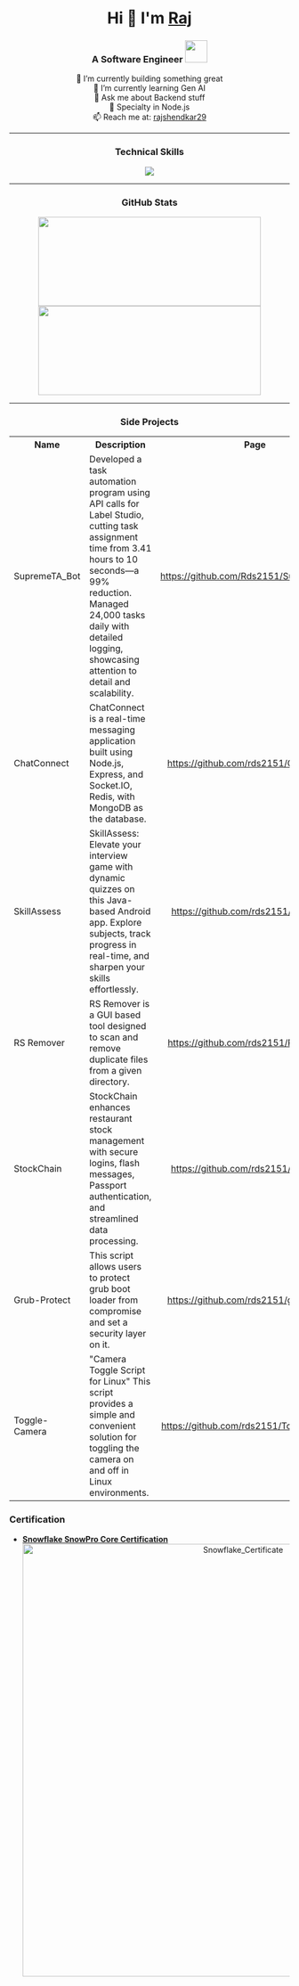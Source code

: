 <body>
  <div align="center">
    
# Hi 👋 I'm [Raj](https://www.linkedin.com/in/raj-shendkar) 

### A Software Engineer <img src="https://media.tenor.com/dqxmpGSfdv4AAAAj/akirambow-plump-little-chick.gif" width="40"/> 

🔭 I’m currently building something great<br>
🌱 I’m currently learning Gen AI<br>
💬 Ask me about Backend stuff<br>
🔧 Specialty in Node.js<br>
📫 Reach me at: [rajshendkar29](mailto:rajshendkar29@gmail.com)

----

### Technical Skills

  <p align="center">
    <img src="https://skillicons.dev/icons?i=linux,ubuntu,debian,kali,git,github,postman,vercel,netlify,aws,firebase,azure,bash,python,c,cs,cpp,java,js,mongo,mysql,postgres,redis,jenkins,docker,terraform,net,express,react,tensorflow,figma,eclipse,androidstudio,visualstudio,bun,bots,npm,regex,selenium,vite">
  </p>

---- 

### GitHub Stats

<span align="center">
<a href="http://www.github.com/rds2151">
<img src="https://github-readme-stats.vercel.app/api?username=rds2151&show_icons=true&hide=&count_private=true&title_color=3382ed&text_color=0f172a&icon_color=3382ed&bg_color=ffffff&hide_border=true&show_icons=true" width="400" height="160" />
<img src="https://github-readme-streak-stats.herokuapp.com/?user=rds2151&stroke=0f172a&background=ffffff&ring=3382ed&fire=3382ed&currStreakNum=0f172a&currStreakLabel=3382ed&sideNums=0f172a&sideLabels=0f172a&dates=0f172a&hide_border=true" width="400" height="160" /></a>
</span>

---- 

### Side Projects

<table>
    <tr align="center">
      <th>Name</th>
      <th>Description</th>
      <th>Page</th>
    </tr>
    <tr>
      <td>SupremeTA_Bot</td>
      <td>Developed a task automation program using API calls for Label Studio, cutting task assignment time from 3.41 hours to 10 seconds—a 99% reduction. Managed 24,000 tasks daily with detailed logging, showcasing attention to detail and scalability.</td>
      <td align="center"><a href="https://github.com/Rds2151/SupremeTA_Bot">https://github.com/Rds2151/SupremeTA_Bot</a></td>
    </tr>
  <tr>
      <td>ChatConnect</td>
      <td>ChatConnect is a real-time messaging application built using Node.js, Express, and Socket.IO, Redis, with MongoDB as the database.</td>
      <td align="center"><a href="https://github.com/rds2151/ChatConnect">https://github.com/rds2151/ChatConnect</a></td>
    </tr>
    <tr>
      <td>SkillAssess</td>
      <td>SkillAssess: Elevate your interview game with dynamic quizzes on this Java-based Android app. Explore subjects, track progress in real-time, and sharpen your skills effortlessly.</td>
      <td align="center"><a href="https://github.com/rds2151/SkillAssess">https://github.com/rds2151/SkillAssess</a></td>
    </tr>  
    <tr>
      <td>RS Remover</td>
      <td>RS Remover is a GUI based tool designed to scan and remove duplicate files from a given directory.</td>
      <td align="center"><a href="https://github.com/rds2151/RS-Remover">https://github.com/rds2151/RS-Remover</a></td>
    </tr>
    <tr>
      <td>StockChain</td>
      <td>StockChain enhances restaurant stock management with secure logins, flash messages, Passport authentication, and streamlined data processing.</td>
      <td align="center"><a href="https://github.com/rds2151/StockChain">https://github.com/rds2151/StockChain</a></td>
    </tr>
    <tr>
      <td>Grub-Protect</td>
      <td>This script allows users to protect grub boot loader from compromise and set a security layer on it.</td>
      <td align="center"><a href="https://github.com/rds2151/grub-protect">https://github.com/rds2151/grub-protect</a></td>
    </tr>
    <tr>
      <td>Toggle-Camera</td>
      <td>"Camera Toggle Script for Linux" This script provides a simple and convenient solution for toggling the camera on and off in Linux environments.</td>
      <td align="center"><a href="https://github.com/rds2151/Toggle-Camera">https://github.com/rds2151/Toggle-Camera</a></td>
    </tr>
  </table>
  </div>
</body>

### Certification

- **[Snowflake SnowPro Core Certification](https://achieve.snowflake.com/7c10a70f-e1e0-495e-8f76-b9e65b2e2d6b)**
  <div align="center">
    <img src="https://github.com/user-attachments/assets/2ca570a6-3e2c-424c-b4fc-871844841cf7" alt="Snowflake_Certificate" width="777"/>
  </div>
  
